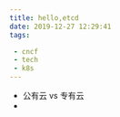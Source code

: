 ```yaml
---
title: hello,etcd
date: 2019-12-27 12:29:41
tags:

 - cncf
 - tech
 - k8s
---
```


- 公有云 vs 专有云
- 

